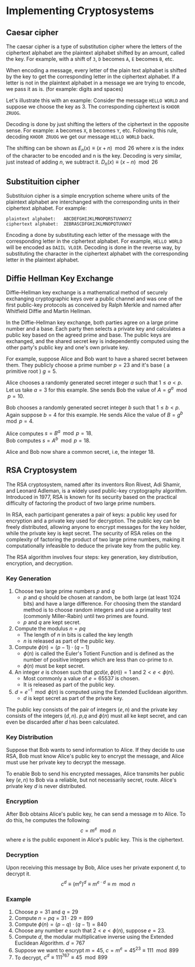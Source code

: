 # Implementing Cryptosystems
## Caesar cipher
The caesar cipher is a type of substitution cipher where the letters of the ciphertext alphabet are the plaintext alphabet shifted by an amount, called the key. For example, with a shift of `3`, `D` becomes `A`, `E` becomes `B`, etc.

When encoding a message, every letter of the plain text alphabet is shifted by the key to get the corresponding letter in the ciphertext alphabet. If a letter is not in the plaintext alphabet in a message we are trying to encode, we pass it as is. (for example: digits and spaces)

Let's illustrate this with an example: Consider the message ``HELLO WORLD`` and suppose we choose the key as 3. The corresponding ciphertext is ``KHOOR ZRUOG``.

Decoding is done by just shifting the letters of the ciphertext in the opposite sense. For example: `A` becomes `X`, `B` becomes `Y`, etc. Following this rule, decoding ``KHOOR ZRUOG`` we get our message ``HELLO WORLD`` back.

The shifting can be shown as $E_n(x) \equiv (x + n) \mod{26}$ where $x$ is the index of the character to be encoded and n is the key. Decoding is very similar, just instead of adding $n$, we subtract it. $D_n(x) \equiv (x - n) \mod{26}$

## Substituition cipher
Substituion cipher is a simple encryption scheme where units of the plaintext alphabet are interchanged with the corresponding units in their ciphertext alphabet. For example:

```
plaintext alphabet:   ABCDEFGHIJKLMNOPQRSTUVWXYZ
ciphertext alphabet:  ZEBRASCDFGHIJKLMNOPQTUVWXY
```

Encoding a done by substituting each letter of the message with the corresponding letter in the ciphertext alphabet. For example, ``HELLO WORLD`` will be encoded as ``DAIIL VLOIR``. Decoding is done in the reverse way, by substituting the character in the ciphertext alphabet with the corresponding letter in the plaintext alphabet.

## Diffie Hellman Key Exchange
Diffie–Hellman key exchange is a mathematical method of securely exchanging cryptographic keys over a public channel and was one of the first public-key protocols as conceived by Ralph Merkle and named after Whitfield Diffie and Martin Hellman.

In the Diffie-Hellman key exchange, both parties agree on a large prime number and a base. Each party then selects a private key and calculates a public key based on the agreed prime and base. The public keys are exchanged, and the shared secret key is independently computed using the other party's public key and one's own private key. 

For example, suppose Alice and Bob want to have a shared secret between them. They publicly choose a prime number $p = 23$ and it's base ( a primitive root ) $g = 5$.

Alice chooses a randomly generated secret integer $a$ such that $1 \leq a < p$. Let us take $a=3$ for this example. She sends Bob the value of $A = g^a \mod{p} = 10$.

Bob chooses a randomly generated secret integer $b$ such that $1 \leq b < p$. Again suppose $b=4$ for this example. He sends Alice the value of $B = g^b \mod{p} = 4$.

Alice computes $s = B^a \mod{p} = 18$.<br>
Bob computes $s = A^b \mod{p} = 18$.

Alice and Bob now share a common secret, i.e, the integer $18$.

## RSA Cryptosystem
The RSA cryptosystem, named after its inventors Ron Rivest, Adi Shamir, and Leonard Adleman, is a widely used public-key cryptography algorithm. Introduced in 1977, RSA is known for its security based on the practical difficulty of factoring the product of two large prime numbers.

In RSA, each participant generates a pair of keys: a public key used for encryption and a private key used for decryption. The public key can be freely distributed, allowing anyone to encrypt messages for the key holder, while the private key is kept secret. The security of RSA relies on the complexity of factoring the product of two large prime numbers, making it computationally infeasible to deduce the private key from the public key.

The RSA algorithm involves four steps: key generation, key distribution, encryption, and decryption.

### Key Generation
1. Choose two large prime numbers $p$ and $q$
   - $p$ and $q$ should be chosen at random, be both large (at least 1024 bits) and have a large difference. For choosing them the standard method is to choose random integers and use a primality test (commonly Miller-Rabin) until two primes are found.
   - $p$ and $q$ are kept secret.
2. Compute the modulus $n = pq$
   - The length of $n$ in bits is called the key length
   - $n$ is released as part of the public key.
3. Compute $\phi(n)=(p-1)\cdot(q-1)$
   - $\phi(n)$ is called the Euler's Totient Function and is defined as the number of positive integers which are less than co-prime to $n$.
   - $\phi(n)$ must be kept secret.
4. An integer $e$ is chosen such that $gcd(e,\phi(n)) = 1$ and $2 < e < \phi(n)$.
   - Most commonly a value of $e = 65537$ is chosen.
   - It is released as part of the public key.
5. $d = e^{-1} \mod{\phi(n)}$ is computed using the Extended Euclidean algorithm.
   - $d$ is kept secret as part of the private key.

The public key consists of the pair of integers $(e,n)$ and the private key consists of the integers $(d,n)$. $p$,$q$ and $\phi(n)$ must all ke kept secret, and can even be discarded after $d$ has been calculated. 

### Key Distribution
Suppose that Bob wants to send information to Alice. If they decide to use RSA, Bob must know Alice's public key to encrypt the message, and Alice must use her private key to decrypt the message.

To enable Bob to send his encrypted messages, Alice transmits her public key $(e, n)$ to Bob via a reliable, but not necessarily secret, route. Alice's private key $d$ is never distributed.

### Encryption
After Bob obtains Alice's public key, he can send a message $m$ to Alice. 
To do this, he computes the following: $$c = m^e \mod{n}$$
where $e$ is the public exponent in Alice's public key. This is the ciphertext.

### Decryption
Upon receiving this message by Bob, Alice uses her private exponent $d$, to decrypt it.
$$c^d \equiv \left(m^{e}\right)^{d} \equiv m^{e \cdot d} \equiv m \mod{n}$$ 

### Example
1. Choose $p=31$ and $q=29$
2. Compute $n=pq=31\cdot 29=899$
3. Compute $\phi(n) = (p-q)\cdot (q-1) = 840$
4. Choose any number $e$ such that $2 < e < \phi(n)$, suppose $e = 23$.
5. Compute $d$, the modular multiplicative inverse using the Extended Euclidean Algorithm. $d = 767$
6. Suppose we want to encrypt $m = 45$, $c = m^e = 45^{23} \equiv 111 \mod{899}$
7. To decrypt, $c^d \equiv 111^{767} \equiv 45 \mod{899}$
